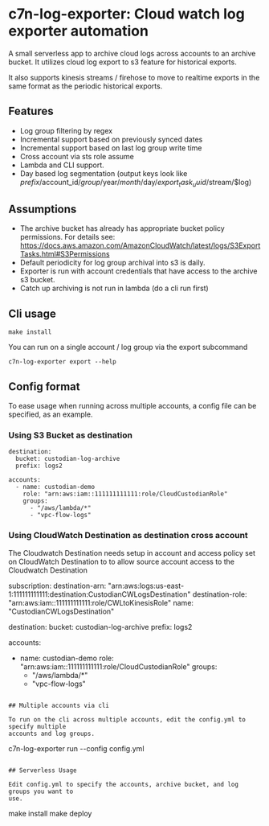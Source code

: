 # c7n-log-exporter: Cloud watch log exporter automation

A small serverless app to archive cloud logs across accounts to an archive bucket. It utilizes
cloud log export to s3 feature for historical exports.

It also supports kinesis streams / firehose to move to realtime exports in the same format
as the periodic historical exports.


## Features

 - Log group filtering by regex
 - Incremental support based on previously synced dates
 - Incremental support based on last log group write time
 - Cross account via sts role assume
 - Lambda and CLI support.
 - Day based log segmentation (output keys look
   like $prefix/$account_id/$group/$year/$month/$day/$export_task_uuid/$stream/$log)
 

## Assumptions

 - The archive bucket has already has appropriate bucket policy permissions.
   For details see:
   https://docs.aws.amazon.com/AmazonCloudWatch/latest/logs/S3ExportTasks.html#S3Permissions
 - Default periodicity for log group archival into s3 is daily.
 - Exporter is run with account credentials that have access to the archive s3 bucket.
 - Catch up archiving is not run in lambda (do a cli run first)


## Cli usage

```
make install
```

You can run on a single account / log group via the export subcommand
```
c7n-log-exporter export --help
```

## Config format

To ease usage when running across multiple accounts, a config file can be specified, as
an example.

### Using S3 Bucket as destination

```
destination:
  bucket: custodian-log-archive
  prefix: logs2

accounts:
  - name: custodian-demo
    role: "arn:aws:iam::111111111111:role/CloudCustodianRole"
    groups:
      - "/aws/lambda/*"
      - "vpc-flow-logs"
```

### Using CloudWatch Destination as destination cross account
The Cloudwatch Destination needs setup in account and access policy set on CloudWatch Destination to to allow 
source account access to the Cloudwatch Destination

subscription:
  destination-arn: "arn:aws:logs:us-east-1:111111111111:destination:CustodianCWLogsDestination"
  destination-role: "arn:aws:iam::111111111111:role/CWLtoKinesisRole"
  name: "CustodianCWLogsDestination"

destination:
  bucket: custodian-log-archive
  prefix: logs2

accounts:
  - name: custodian-demo
    role: "arn:aws:iam::111111111111:role/CloudCustodianRole"
    groups:
      - "/aws/lambda/*"
      - "vpc-flow-logs"
```

## Multiple accounts via cli

To run on the cli across multiple accounts, edit the config.yml to specify multiple
accounts and log groups.

```
c7n-log-exporter run --config config.yml
```

## Serverless Usage

Edit config.yml to specify the accounts, archive bucket, and log groups you want to
use.

```
make install
make deploy
```

